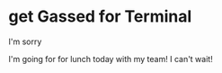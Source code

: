 
get Gassed for Terminal
=======

I'm sorry

I'm going for for lunch today with my team! I can't wait!

